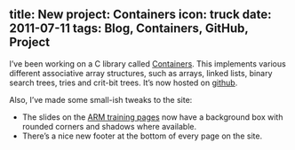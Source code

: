 title: New project: Containers
icon: truck
date: 2011-07-11
tags: Blog, Containers, GitHub, Project
----

I’ve been working on a C library called [Containers](https://github.com/dpt/Containers). This implements various different associative array structures, such as arrays, linked lists, binary search trees, tries and crit-bit trees. It’s now hosted on [github](http://github.com/).

Also, I’ve made some small-ish tweaks to the site:

* The slides on the [ARM training pages](/arm/index.html) now have a background box with rounded corners and shadows where available.
* There’s a nice new footer at the bottom of every page on the site.
